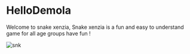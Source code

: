 # HelloDemola

Welcome to snake xenzia,
Snake xenzia is a fun and easy to understand game for all age groups
have fun !

[](url)
![snk](https://user-images.githubusercontent.com/52566465/117342887-66f6f280-aeac-11eb-8973-14fbd9eb5a4b.png)
